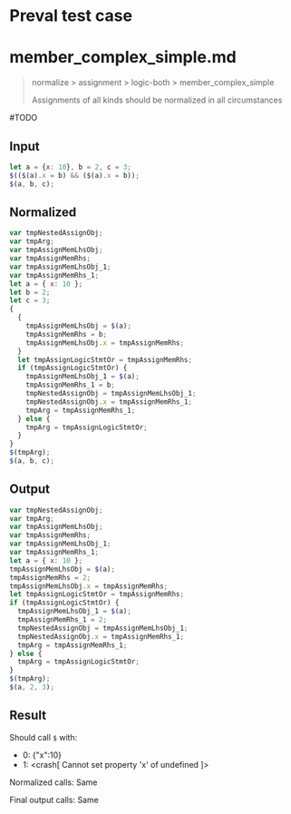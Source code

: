 # Preval test case

# member_complex_simple.md

> normalize > assignment > logic-both > member_complex_simple
>
> Assignments of all kinds should be normalized in all circumstances

#TODO

## Input

`````js filename=intro
let a = {x: 10}, b = 2, c = 3;
$(($(a).x = b) && ($(a).x = b));
$(a, b, c);
`````

## Normalized

`````js filename=intro
var tmpNestedAssignObj;
var tmpArg;
var tmpAssignMemLhsObj;
var tmpAssignMemRhs;
var tmpAssignMemLhsObj_1;
var tmpAssignMemRhs_1;
let a = { x: 10 };
let b = 2;
let c = 3;
{
  {
    tmpAssignMemLhsObj = $(a);
    tmpAssignMemRhs = b;
    tmpAssignMemLhsObj.x = tmpAssignMemRhs;
  }
  let tmpAssignLogicStmtOr = tmpAssignMemRhs;
  if (tmpAssignLogicStmtOr) {
    tmpAssignMemLhsObj_1 = $(a);
    tmpAssignMemRhs_1 = b;
    tmpNestedAssignObj = tmpAssignMemLhsObj_1;
    tmpNestedAssignObj.x = tmpAssignMemRhs_1;
    tmpArg = tmpAssignMemRhs_1;
  } else {
    tmpArg = tmpAssignLogicStmtOr;
  }
}
$(tmpArg);
$(a, b, c);
`````

## Output

`````js filename=intro
var tmpNestedAssignObj;
var tmpArg;
var tmpAssignMemLhsObj;
var tmpAssignMemRhs;
var tmpAssignMemLhsObj_1;
var tmpAssignMemRhs_1;
let a = { x: 10 };
tmpAssignMemLhsObj = $(a);
tmpAssignMemRhs = 2;
tmpAssignMemLhsObj.x = tmpAssignMemRhs;
let tmpAssignLogicStmtOr = tmpAssignMemRhs;
if (tmpAssignLogicStmtOr) {
  tmpAssignMemLhsObj_1 = $(a);
  tmpAssignMemRhs_1 = 2;
  tmpNestedAssignObj = tmpAssignMemLhsObj_1;
  tmpNestedAssignObj.x = tmpAssignMemRhs_1;
  tmpArg = tmpAssignMemRhs_1;
} else {
  tmpArg = tmpAssignLogicStmtOr;
}
$(tmpArg);
$(a, 2, 3);
`````

## Result

Should call `$` with:
 - 0: {"x":10}
 - 1: <crash[ Cannot set property 'x' of undefined ]>

Normalized calls: Same

Final output calls: Same
